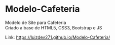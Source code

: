 # Modelo-Cafeteria
 Modelo de Site para Cafeteria
<br>
Criado a base de HTML5, CSS3, Bootstrap e JS


Link: https://luizdev271.github.io/Modelo-Cafeteria/
